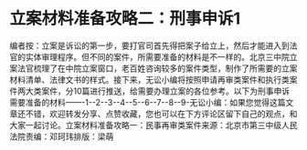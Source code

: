 # 立案材料准备攻略二：刑事申诉1

编者按：立案是诉讼的第一步，要打官司首先得把案子给立上，然后才能进入到法官的实体审理程序。但不同的案件，所需要准备的材料是不一样的。北京三中院立案法官梳理了在中院立案窗口，老百姓咨询较多的案件类型，制作了所需要的立案材料清单、法律文书的样式。接下来，无讼小编将按照申请再审类案件和执行类案件两大类案件，分10篇进行推送，给需要办理立案的各位参考。以下为刑事申诉需要准备的材料——-1--2--3--4--5--6--7--8--9-无讼小编：如果您觉得这篇文章还不错，欢迎转发分享、点赞收藏，您也可以在下方评论区留下自己的观点，和大家一起讨论。立案材料准备攻略一：民事再审类案件来源：北京市第三中级人民法院责编：邓珂玮排版：梁萌

